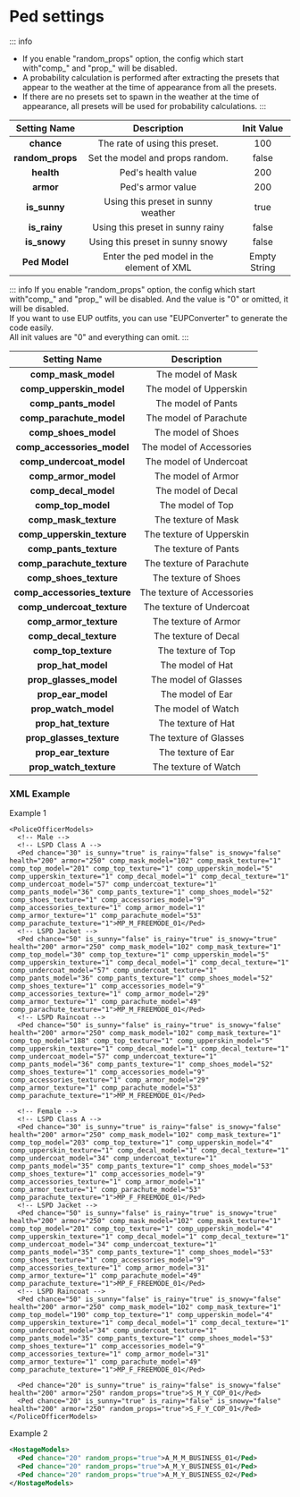 # Ped settings

::: info
- If you enable \"random_props\" option, the config which start with\"comp\_\" and \"prop\_\" will be disabled.
- A probability calculation is performed after extracting the presets that appear to the weather at the time of appearance from all the presets.
- If there are no presets set to spawn in the weather at the time of appearance, all presets will be used for probability calculations.
:::

|Setting Name|Description|Init Value|
|:-:|:-:|:-:|
|**chance**|The rate of using this preset.|100|
|**random_props**|Set the model and props random.|false|
|**health**|Ped's health value|200|
|**armor**|Ped's armor value|200|
|**is_sunny**|Using this preset in sunny weather|true|
|**is_rainy**|Using this preset in sunny rainy|false|
|**is_snowy**|Using this preset in sunny snowy|false|
|**Ped Model**|Enter the ped model in the element of XML|Empty String|

::: info
If you enable \"random_props\" option, the config which start with\"comp\_\" and \"prop\_\" will be disabled.
And the value is \"0\" or omitted, it will be disabled.<br/>
If you want to use EUP outfits, you can use \"EUPConverter\" to generate the code easily.<br/>
All init values are \"0\" and everything can omit.
:::

|Setting Name|Description|
|:-:|:-:|
|**comp_mask_model**|The model of Mask|
|**comp_upperskin_model**|The model of Upperskin|
|**comp_pants_model**|The model of Pants|
|**comp_parachute_model**|The model of Parachute|
|**comp_shoes_model**|The model of Shoes|
|**comp_accessories_model**|The model of Accessories|
|**comp_undercoat_model**|The model of Undercoat|
|**comp_armor_model**|The model of Armor|
|**comp_decal_model**|The model of Decal|
|**comp_top_model**|The model of Top|
|**comp_mask_texture**|The texture of Mask|
|**comp_upperskin_texture**|The texture of Upperskin|
|**comp_pants_texture**|The texture of Pants|
|**comp_parachute_texture**|The texture of Parachute|
|**comp_shoes_texture**|The texture of Shoes|
|**comp_accessories_texture**|The texture of Accessories|
|**comp_undercoat_texture**|The texture of Undercoat|
|**comp_armor_texture**|The texture of Armor|
|**comp_decal_texture**|The texture of Decal|
|**comp_top_texture**|The texture of Top|
|**prop_hat_model**|The model of Hat|
|**prop_glasses_model**|The model of Glasses|
|**prop_ear_model**|The model of Ear|
|**prop_watch_model**|The model of Watch|
|**prop_hat_texture**|The texture of Hat|
|**prop_glasses_texture**|The texture of Glasses|
|**prop_ear_texture**|The texture of Ear|
|**prop_watch_texture**|The texture of Watch|

### XML Example
Example 1
```xml:line-numbers
<PoliceOfficerModels>
  <!-- Male -->
  <!-- LSPD Class A -->
  <Ped chance="30" is_sunny="true" is_rainy="false" is_snowy="false" health="200" armor="250" comp_mask_model="102" comp_mask_texture="1" comp_top_model="201" comp_top_texture="1" comp_upperskin_model="5" comp_upperskin_texture="1" comp_decal_model="1" comp_decal_texture="1" comp_undercoat_model="57" comp_undercoat_texture="1" comp_pants_model="36" comp_pants_texture="1" comp_shoes_model="52" comp_shoes_texture="1" comp_accessories_model="9" comp_accessories_texture="1" comp_armor_model="1" comp_armor_texture="1" comp_parachute_model="53" comp_parachute_texture="1">MP_M_FREEMODE_01</Ped>
  <!-- LSPD Jacket -->
  <Ped chance="50" is_sunny="false" is_rainy="true" is_snowy="true" health="200" armor="250" comp_mask_model="102" comp_mask_texture="1" comp_top_model="30" comp_top_texture="1" comp_upperskin_model="5" comp_upperskin_texture="1" comp_decal_model="1" comp_decal_texture="1" comp_undercoat_model="57" comp_undercoat_texture="1" comp_pants_model="36" comp_pants_texture="1" comp_shoes_model="52" comp_shoes_texture="1" comp_accessories_model="9" comp_accessories_texture="1" comp_armor_model="29" comp_armor_texture="1" comp_parachute_model="49" comp_parachute_texture="1">MP_M_FREEMODE_01</Ped>
  <!-- LSPD Raincoat -->
  <Ped chance="50" is_sunny="false" is_rainy="true" is_snowy="false" health="200" armor="250" comp_mask_model="102" comp_mask_texture="1" comp_top_model="188" comp_top_texture="1" comp_upperskin_model="5" comp_upperskin_texture="1" comp_decal_model="1" comp_decal_texture="1" comp_undercoat_model="57" comp_undercoat_texture="1" comp_pants_model="36" comp_pants_texture="1" comp_shoes_model="52" comp_shoes_texture="1" comp_accessories_model="9" comp_accessories_texture="1" comp_armor_model="29" comp_armor_texture="1" comp_parachute_model="53" comp_parachute_texture="1">MP_M_FREEMODE_01</Ped>

  <!-- Female -->
  <!-- LSPD Class A -->
  <Ped chance="30" is_sunny="true" is_rainy="false" is_snowy="false" health="200" armor="250" comp_mask_model="102" comp_mask_texture="1" comp_top_model="203" comp_top_texture="1" comp_upperskin_model="4" comp_upperskin_texture="1" comp_decal_model="1" comp_decal_texture="1" comp_undercoat_model="34" comp_undercoat_texture="1" comp_pants_model="35" comp_pants_texture="1" comp_shoes_model="53" comp_shoes_texture="1" comp_accessories_model="9" comp_accessories_texture="1" comp_armor_model="1" comp_armor_texture="1" comp_parachute_model="53" comp_parachute_texture="1">MP_F_FREEMODE_01</Ped>
  <!-- LSPD Jacket -->
  <Ped chance="50" is_sunny="false" is_rainy="true" is_snowy="true" health="200" armor="250" comp_mask_model="102" comp_mask_texture="1" comp_top_model="201" comp_top_texture="1" comp_upperskin_model="4" comp_upperskin_texture="1" comp_decal_model="1" comp_decal_texture="1" comp_undercoat_model="34" comp_undercoat_texture="1" comp_pants_model="35" comp_pants_texture="1" comp_shoes_model="53" comp_shoes_texture="1" comp_accessories_model="9" comp_accessories_texture="1" comp_armor_model="31" comp_armor_texture="1" comp_parachute_model="49" comp_parachute_texture="1">MP_F_FREEMODE_01</Ped>
  <!-- LSPD Raincoat -->
  <Ped chance="50" is_sunny="false" is_rainy="true" is_snowy="false" health="200" armor="250" comp_mask_model="102" comp_mask_texture="1" comp_top_model="190" comp_top_texture="1" comp_upperskin_model="4" comp_upperskin_texture="1" comp_decal_model="1" comp_decal_texture="1" comp_undercoat_model="34" comp_undercoat_texture="1" comp_pants_model="35" comp_pants_texture="1" comp_shoes_model="53" comp_shoes_texture="1" comp_accessories_model="9" comp_accessories_texture="1" comp_armor_model="31" comp_armor_texture="1" comp_parachute_model="49" comp_parachute_texture="1">MP_F_FREEMODE_01</Ped>

  <Ped chance="20" is_sunny="true" is_rainy="false" is_snowy="false" health="200" armor="250" random_props="true">S_M_Y_COP_01</Ped>
  <Ped chance="20" is_sunny="true" is_rainy="false" is_snowy="false" health="200" armor="250" random_props="true">S_F_Y_COP_01</Ped>
</PoliceOfficerModels>
```

Example 2
```xml showLineNumbers
<HostageModels>
  <Ped chance="20" random_props="true">A_M_M_BUSINESS_01</Ped>
  <Ped chance="20" random_props="true">A_M_Y_BUSINESS_01</Ped>
  <Ped chance="20" random_props="true">A_M_Y_BUSINESS_02</Ped>
</HostageModels>
```